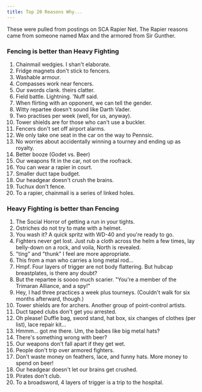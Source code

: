 ```yaml
---
title: Top 20 Reasons Why...
---
```


These were pulled from postings on SCA Rapier Net.  The Rapier reasons came from someone named Max and the armored from Sir Gunther.

### Fencing is better than Heavy Fighting

1. Chainmail wedgies. I shan't elaborate.
1. Fridge magnets don't stick to fencers.
1. Washable armour.
1. Compasses work near fencers.
1. Our swords clank. theirs clatter.
1. Field battle. Lightning. 'Nuff said.
1. When flirting with an opponent, we can tell the gender.
1. Witty repartee doesn't sound like Darth Vader.
1. Two practises per week (well, for us, anyway).
1. Tower shields are for those who can't use a buckler.
1. Fencers don't set off airport alarms.
1. We only take one seat in the car on the way to Pennsic.
1. No worries about accidentally winning a tourney and ending up as royalty.
1. Better booze (Godet vs. Beer)
1. Our weapons fit in the car, not on the roofrack.
1. You can wear a rapier in court.
1. Smaller duct tape budget.
1. Our headgear doesn't crush the brains.
1. Tuchux don't fence.
1. To a rapier, chainmail is a series of linked holes.

### Heavy Fighting is better than Fencing

1. The Social Horror of getting a run in your tights.
1. Ostriches do not try to mate with a helmet.
1. You wash it? A quick spritz with WD-40 and you're ready to go.
1. Fighters never get lost. Just rub a cloth across the helm a few times, lay belly-down on a rock, and voila, North is revealed.
1. "ting" and "thunk" I feel are more appropriate.
1. This from a man who carries a long metal rod...
1. Hmpf. Four layers of trigger are not body flattering. But hubcap breastplates, is there any doubt?
1. But the repartee is soooo much scarier. "You're a member of the Trimaran Alliance, and a spy!"
1. Hey, I had three practices a week plus tourneys. (Couldn't walk for six months afterward, though.)
1. Tower shields are for archers. Another group of point-control artists.
1. Duct taped clubs don't get you arrested.
1. Oh please! Duffle bag, sword stand, hat box, six changes of clothes (per list), lace repair kit...
1. Hmmm... got me there. Um, the babes like big metal hats?
1. There's something wrong with beer?
1. Our weapons don't fall apart if they get wet.
1. People don't trip over armored fighters.
1. Don't waste money on feathers, lace, and funny hats. More money to spend on beer!
1. Our headgear doesn't let our brains get crushed.
1. Pirates don't club.
1. To a broadsword, 4 layers of trigger is a trip to the hospital.
